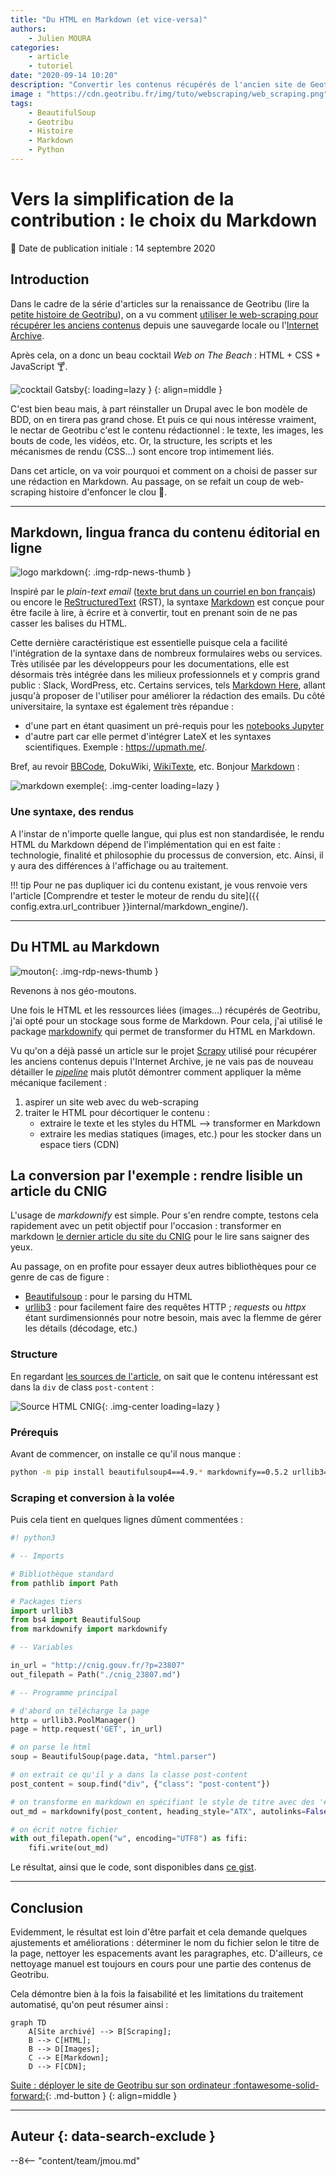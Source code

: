 ```yaml
---
title: "Du HTML en Markdown (et vice-versa)"
authors:
    - Julien MOURA
categories:
    - article
    - tutoriel
date: "2020-09-14 10:20"
description: "Convertir les contenus récupérés de l'ancien site de Geotribu en Markdown (via markdownify) : lingua franca du contenu web 2020."
image : "https://cdn.geotribu.fr/img/tuto/webscraping/web_scraping.png"
tags:
    - BeautifulSoup
    - Geotribu
    - Histoire
    - Markdown
    - Python
---
```


# Vers la simplification de la contribution : le choix du Markdown

:calendar: Date de publication initiale : 14 septembre 2020

## Introduction

Dans le cadre de la série d'articles sur la renaissance de Geotribu (lire la [petite histoire de Geotribu](../2020-08-31_geotribu_histoire/)), on a vu comment [utiliser le web-scraping pour récupérer les anciens contenus](../2020-09-08_web-scraping_scrapy_geotribu/) depuis une sauvegarde locale ou l'[Internet Archive].

Après cela, on a donc un beau cocktail *Web on The Beach* : HTML + CSS + JavaScript :cocktail:.

![cocktail Gatsby](https://cdn.geotribu.fr/img/articles-blog-rdp/divers/gif_cocktail_gatsby.webp "Il est frais mon cocktail Web on the Beach, il est frais !"){: loading=lazy }
{: align=middle }

C'est bien beau mais, à part réinstaller un Drupal avec le bon modèle de BDD, on en tirera pas grand chose. Et puis ce qui nous intéresse vraiment, le nectar de Geotribu c'est le contenu rédactionnel : le texte, les images, les bouts de code, les vidéos, etc. Or, la structure, les scripts et les mécanismes de rendu (CSS...) sont encore trop intimement liés.

Dans cet article, on va voir pourquoi et comment on a choisi de passer sur une rédaction en Markdown. Au passage, on se refait un coup de web-scraping histoire d'enfoncer le clou :hammer:.

----

## Markdown, lingua franca du contenu éditorial en ligne

![logo markdown](https://cdn.geotribu.fr/img/logos-icones/markdown.png "logo Markdown"){: .img-rdp-news-thumb }

Inspiré par le *plain-text email* ([texte brut dans un courriel en bon français](https://fr.wikipedia.org/wiki/Texte_brut#Texte_brut_dans_un_courriel)) ou encore le [ReStructuredText](https://fr.wikipedia.org/wiki/) (RST), la syntaxe [Markdown] est conçue pour être facile à lire, à écrire et à convertir, tout en prenant soin de ne pas casser les balises du HTML.

Cette dernière caractéristique est essentielle puisque cela a facilité l'intégration de la syntaxe dans de nombreux formulaires webs ou services. Très utilisée par les développeurs pour les documentations, elle est désormais très intégrée dans les milieux professionnels et y compris grand public : Slack, WordPress, etc.
Certains services, tels [Markdown Here](https://markdown-here.com/features.html), allant jusqu'à proposer de l'utiliser pour améliorer la rédaction des emails. Du côté universitaire, la syntaxe est également très répandue :

- d'une part en étant quasiment un pré-requis pour les [notebooks Jupyter](https://jupyter.org/)
- d'autre part car elle permet d'intégrer LateX et les syntaxes scientifiques. Exemple : <https://upmath.me/>.

Bref, au revoir [BBCode](https://fr.wikipedia.org/wiki/BBCode), DokuWiki, [WikiTexte](https://fr.wikipedia.org/wiki/Wikitexte), etc. Bonjour [Markdown] :

![markdown exemple](https://cdn.geotribu.fr/img/internal/contribution/markdown_exemple.png "Exemple basique de la syntaxe markdown"){: .img-center loading=lazy }

### Une syntaxe, des rendus

A l'instar de n'importe quelle langue, qui plus est non standardisée, le rendu HTML du Markdown dépend de l'implémentation qui en est faite : technologie, finalité et philosophie du processus de conversion, etc. Ainsi, il y aura des différences à l'affichage ou au traitement.

!!! tip
    Pour ne pas dupliquer ici du contenu existant, je vous renvoie vers l'article [Comprendre et tester le moteur de rendu du site]({{ config.extra.url_contribuer }}internal/markdown_engine/).

----

## Du HTML au Markdown

![mouton](https://cdn.geotribu.fr/img/logos-icones/divers/mouton.jpg "Bêêêêê"){: .img-rdp-news-thumb }

Revenons à nos géo-moutons.

Une fois le HTML et les ressources liées (images...) récupérés de Geotribu, j'ai opté pour un stockage sous forme de Markdown. Pour cela, j'ai utilisé le package [markdownify](https://github.com/matthewwithanm/python-markdownify) qui permet de transformer du HTML en Markdown.

Vu qu'on a déjà passé un article sur le projet [Scrapy] utilisé pour récupérer les anciens contenus depuis l'Internet Archive, je ne vais pas de nouveau détailler le [*pipeline*](/articles/2020/2020-09-08_web-scraping_scrapy_geotribu/) mais plutôt démontrer comment appliquer la même mécanique facilement :

1. aspirer un site web avec du web-scraping
2. traiter le HTML pour décortiquer le contenu :
    - extraire le texte et les styles du HTML --> transformer en Markdown
    - extraire les medias statiques (images, etc.) pour les stocker dans un espace tiers (CDN)

## La conversion par l'exemple : rendre lisible un article du CNIG

L'usage de *markdownify* est simple. Pour s'en rendre compte, testons cela rapidement avec un petit objectif pour l'occasion : transformer en markdown [le dernier article du site du CNIG](http://cnig.gouv.fr/?p=23807) pour le lire sans saigner des yeux.

Au passage, on en profite pour essayer deux autres bibliothèques pour ce genre de cas de figure :

- [Beautifulsoup](https://www.crummy.com/software/BeautifulSoup/) : pour le parsing du HTML
- [urllib3](https://urllib3.readthedocs.io/) : pour facilement faire des requêtes HTTP ; *requests* ou *httpx* étant surdimensionnés pour notre besoin, mais avec la flemme de gérer les détails (décodage, etc.)

### Structure

En regardant [les sources de l'article](view-source:http://cnig.gouv.fr/?p=23807), on sait que le contenu intéressant est dans la `div` de class `post-content` :

![Source HTML CNIG](https://cdn.geotribu.fr/img/tuto/webscraping/scraping_cnig_art_source.png "Les sources de l'article du CNIG "){: .img-center loading=lazy }

### Prérequis

Avant de commencer, on installe ce qu'il nous manque :

```bash
python -m pip install beautifulsoup4==4.9.* markdownify==0.5.2 urllib3==1.25.*
```

### Scraping et conversion à la volée

Puis cela tient en quelques lignes dûment commentées :

```python
#! python3

# -- Imports

# Bibliothèque standard
from pathlib import Path

# Packages tiers
import urllib3
from bs4 import BeautifulSoup
from markdownify import markdownify

# -- Variables

in_url = "http://cnig.gouv.fr/?p=23807"
out_filepath = Path("./cnig_23807.md")

# -- Programme principal

# d'abord on télécharge la page
http = urllib3.PoolManager()
page = http.request('GET', in_url)

# on parse le html
soup = BeautifulSoup(page.data, "html.parser")

# on extrait ce qu'il y a dans la classe post-content
post_content = soup.find("div", {"class": "post-content"})

# on transforme en markdown en spécifiant le style de titre avec des '#'
out_md = markdownify(post_content, heading_style="ATX", autolinks=False)

# on écrit notre fichier
with out_filepath.open("w", encoding="UTF8") as fifi:
    fifi.write(out_md)
```

Le résultat, ainsi que le code, sont disponibles dans [ce gist](https://gist.github.com/Guts/a77e9e378b7157f568077ab47937a9d9).

----

## Conclusion

Evidemment, le résultat est loin d'être parfait et cela demande quelques ajustements et améliorations : déterminer le nom du fichier selon le titre de la page, nettoyer les espacements avant les paragraphes, etc. D'ailleurs, ce nettoyage manuel est toujours en cours pour une partie des contenus de Geotribu.

Cela démontre bien à la fois la faisabilité et les limitations du traitement automatisé, qu'on peut résumer ainsi :

```mermaid
graph TD
    A[Site archivé] --> B[Scraping];
    B --> C[HTML];
    B --> D[Images];
    C --> E[Markdown];
    D --> F[CDN];
```

[Suite : déployer le site de Geotribu sur son ordinateur :fontawesome-solid-forward:](/articles/2020/2020-12-30_deployer_geotribu_a_la_maison/){: .md-button }
{: align=middle }

----

## Auteur {: data-search-exclude }

--8<-- "content/team/jmou.md"

<!-- Hyperlinks reference -->
[Markdown]: https://fr.wikipedia.org/wiki/Markdown
[Internet Archive]: https://archive.org
[Scrapy]: https://scrapy.org/
